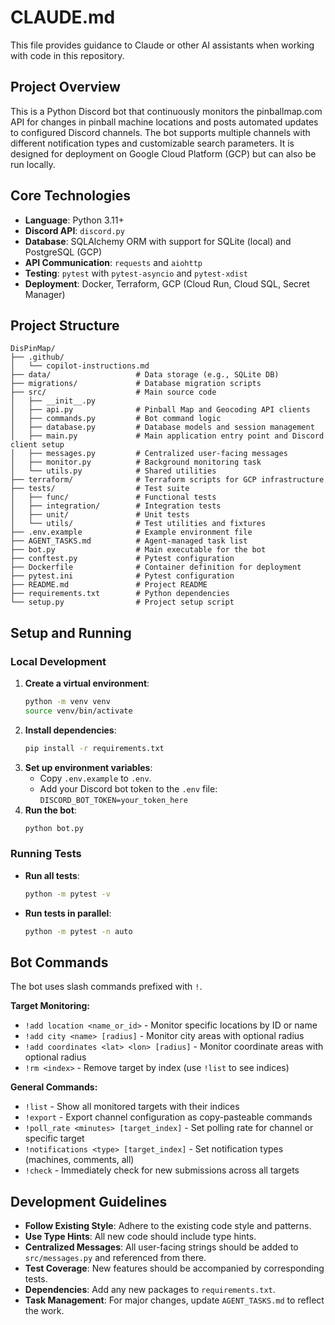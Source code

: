 # CLAUDE.md

This file provides guidance to Claude or other AI assistants when working with code in this repository.

## Project Overview
This is a Python Discord bot that continuously monitors the pinballmap.com API for changes in pinball machine locations and posts automated updates to configured Discord channels. The bot supports multiple channels with different notification types and customizable search parameters. It is designed for deployment on Google Cloud Platform (GCP) but can also be run locally.

## Core Technologies
- **Language**: Python 3.11+
- **Discord API**: `discord.py`
- **Database**: SQLAlchemy ORM with support for SQLite (local) and PostgreSQL (GCP)
- **API Communication**: `requests` and `aiohttp`
- **Testing**: `pytest` with `pytest-asyncio` and `pytest-xdist`
- **Deployment**: Docker, Terraform, GCP (Cloud Run, Cloud SQL, Secret Manager)

## Project Structure

```
DisPinMap/
├── .github/
│   └── copilot-instructions.md
├── data/                   # Data storage (e.g., SQLite DB)
├── migrations/             # Database migration scripts
├── src/                    # Main source code
│   ├── __init__.py
│   ├── api.py              # Pinball Map and Geocoding API clients
│   ├── commands.py         # Bot command logic
│   ├── database.py         # Database models and session management
│   ├── main.py             # Main application entry point and Discord client setup
│   ├── messages.py         # Centralized user-facing messages
│   ├── monitor.py          # Background monitoring task
│   └── utils.py            # Shared utilities
├── terraform/              # Terraform scripts for GCP infrastructure
├── tests/                  # Test suite
│   ├── func/               # Functional tests
│   ├── integration/        # Integration tests
│   ├── unit/               # Unit tests
│   └── utils/              # Test utilities and fixtures
├── .env.example            # Example environment file
├── AGENT_TASKS.md          # Agent-managed task list
├── bot.py                  # Main executable for the bot
├── conftest.py             # Pytest configuration
├── Dockerfile              # Container definition for deployment
├── pytest.ini              # Pytest configuration
├── README.md               # Project README
├── requirements.txt        # Python dependencies
└── setup.py                # Project setup script
```

## Setup and Running

### Local Development
1.  **Create a virtual environment**:
    ```bash
    python -m venv venv
    source venv/bin/activate
    ```
2.  **Install dependencies**:
    ```bash
    pip install -r requirements.txt
    ```
3.  **Set up environment variables**:
    -   Copy `.env.example` to `.env`.
    -   Add your Discord bot token to the `.env` file: `DISCORD_BOT_TOKEN=your_token_here`
4.  **Run the bot**:
    ```bash
    python bot.py
    ```

### Running Tests
- **Run all tests**:
    ```bash
    python -m pytest -v
    ```
- **Run tests in parallel**:
    ```bash
    python -m pytest -n auto
    ```

## Bot Commands
The bot uses slash commands prefixed with `!`.

**Target Monitoring:**
- `!add location <name_or_id>` - Monitor specific locations by ID or name
- `!add city <name> [radius]` - Monitor city areas with optional radius
- `!add coordinates <lat> <lon> [radius]` - Monitor coordinate areas with optional radius
- `!rm <index>` - Remove target by index (use `!list` to see indices)

**General Commands:**
- `!list` - Show all monitored targets with their indices
- `!export` - Export channel configuration as copy-pasteable commands
- `!poll_rate <minutes> [target_index]` - Set polling rate for channel or specific target
- `!notifications <type> [target_index]` - Set notification types (machines, comments, all)
- `!check` - Immediately check for new submissions across all targets

## Development Guidelines
-   **Follow Existing Style**: Adhere to the existing code style and patterns.
-   **Use Type Hints**: All new code should include type hints.
-   **Centralized Messages**: All user-facing strings should be added to `src/messages.py` and referenced from there.
-   **Test Coverage**: New features should be accompanied by corresponding tests.
-   **Dependencies**: Add any new packages to `requirements.txt`.
-   **Task Management**: For major changes, update `AGENT_TASKS.md` to reflect the work.
